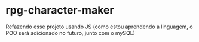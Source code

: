 # rpg-character-maker
Refazendo esse projeto usando JS (como estou aprendendo a linguagem, o POO será adicionado no futuro, junto com o mySQL)
